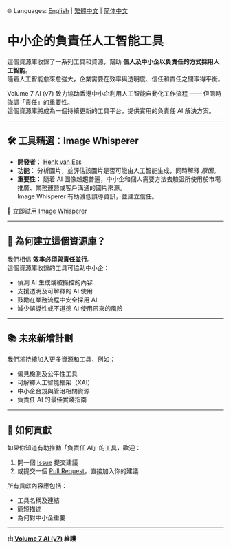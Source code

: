 🌐 Languages: [English](../README.md) | [繁體中文](README.tch.md) | [简体中文](README.sch.md)


# 中小企的負責任人工智能工具

這個資源庫收錄了一系列工具和資源，幫助 **個人及中小企以負責任的方式採用人工智能**。  
隨着人工智能愈來愈強大，企業需要在效率與透明度、信任和責任之間取得平衡。  

Volume 7 AI (v7) 致力協助香港中小企利用人工智能自動化工作流程 —— 但同時強調「責任」的重要性。  
這個資源庫將成為一個持續更新的工具平台，提供實用的負責任 AI 解決方案。  

---

## 🛠️ 工具精選：Image Whisperer

- **開發者：** [Henk van Ess](https://www.digitaldigging.org/)  
- **功能：** 分析圖片，並評估該圖片是否可能由人工智能生成，同時解釋 *原因*。  
- **重要性：** 隨着 AI 圖像越趨普遍，中小企和個人需要方法去驗證所使用於市場推廣、業務運營或客戶溝通的圖片來源。  
  Image Whisperer 有助減低誤導資訊，並建立信任。  

🔗 [立即試用 Image Whisperer](https://imagewhisperer.org/)

---

## 🌱 為何建立這個資源庫？

我們相信 **效率必須與責任並行**。  
這個資源庫收錄的工具可協助中小企：

- 偵測 AI 生成或被操控的內容  
- 支援透明及可解釋的 AI 使用  
- 鼓勵在業務流程中安全採用 AI  
- 減少誤導性或不道德 AI 使用帶來的風險  

---

## 📚 未來新增計劃

我們將持續加入更多資源和工具，例如：  
- 偏見檢測及公平性工具  
- 可解釋人工智能框架（XAI）  
- 中小企合規與管治相關資源  
- 負責任 AI 的最佳實踐指南  

---

## 🤝 如何貢獻

如果你知道有助推動「負責任 AI」的工具，歡迎：  
1. 開一個 [Issue](../../issues) 提交建議  
2. 或提交一個 [Pull Request](../../pulls)，直接加入你的建議  

所有貢獻內容應包括：  
- 工具名稱及連結  
- 簡短描述  
- 為何對中小企重要  

---

**由 [Volume 7 AI (v7)](https://www.volume7.com) 維護**
